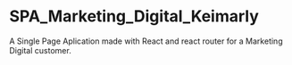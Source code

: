 # SPA_Marketing_Digital_Keimarly

A Single Page Aplication made with React and react router for a Marketing Digital customer.